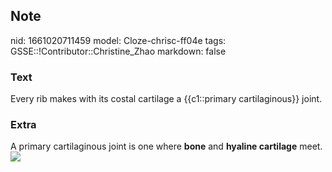 ## Note
nid: 1661020711459
model: Cloze-chrisc-ff04e
tags: GSSE::!Contributor::Christine_Zhao
markdown: false

### Text
<div>
  <div>
    <div>
      Every rib makes with its costal cartilage a {{c1::primary
      cartilaginous}} joint.
    </div>
  </div>
</div>

### Extra
A primary cartilaginous joint is one where <b>bone</b> and
<b>hyaline cartilage</b> meet. <img src= 
"Screen%20Shot%202021-05-30%20at%207.11.45%20pm.png">

